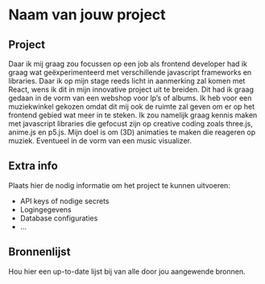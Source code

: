 # Naam van jouw project

## Project

Daar ik mij graag zou focussen op een job als frontend developer had ik graag wat geëxperimenteerd met verschillende javascript frameworks en libraries. Daar ik op mijn stage reeds licht in aanmerking zal komen met React, wens ik dit  in mijn innovative project uit te breiden. Dit had ik graag gedaan in de vorm van een webshop voor lp’s of albums. Ik heb voor een muziekwinkel gekozen omdat dit mij ook de ruimte zal geven om er op het frontend gebied wat meer in te steken. Ik zou namelijk graag kennis maken met javascript libraries die gefocust zijn op creative coding zoals three.js, anime.js en p5.js. Mijn doel is om (3D) animaties te maken die reageren op muziek. Eventueel in de vorm van een music visualizer. 

## Extra info
Plaats hier de nodig informatie om het
project te kunnen uitvoeren:

- API keys of nodige secrets
- Logingegevens
- Database configuraties
- ...

## Bronnenlijst
Hou hier een up-to-date lijst bij van alle door jou aangewende bronnen.

